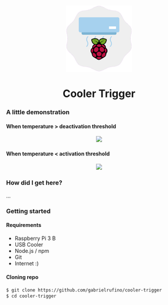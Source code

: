 <p align="center">
  <img width="180px" src="./assets/logo.png">
  <h1 align="center">Cooler Trigger</h1>
</p>

### A little demonstration

#### When temperature > deactivation threshold

<p align="center">
  <img src="./assets/turning-on.gif">
</p>

#### When temperature < activation threshold

<p align="center">
  <img src="./assets/turning-off.gif">
</p>

### How did I get here?

...

### Getting started

#### Requirements

* Raspberry Pi 3 B
* USB Cooler
* Node.js / npm
* Git
* Internet :)

#### Cloning repo

```
$ git clone https://github.com/gabrielrufino/cooler-trigger
$ cd cooler-trigger
```
